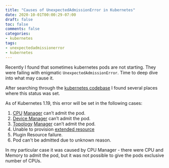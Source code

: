 ```yaml
---
title: "Causes of UnexpectedAdmissionError in Kubernetes"
date: 2020-10-01T00:00:29-07:00
draft: false
toc: false
comments: false
categories:
- kubernetes
tags:
- unexpectedadmissionerror
- kubernetes
---
```


Recently I found that sometimes kubernetes pods are not starting. They were failing
with enigmatic `UnexpectedAdmissionError`. Time to deep dive into what may cause it.

After searching through the [kubernetes codebase](https://github.com/kubernetes/kubernetes)
I found several places where this status was set.

<!--more-->

As of Kubernetes 1.19, this error will be set in the following cases:

1. [CPU](https://kubernetes.io/blog/2018/07/24/feature-highlight-cpu-manager/)
[Manager](https://kubernetes.io/docs/tasks/administer-cluster/cpu-management-policies/) can’t admit the pod.
1. [Device Manager](https://kubernetes.io/docs/concepts/extend-kubernetes/compute-storage-net/device-plugins/) can’t admit the pod.
1. [Topology](https://kubernetes.io/docs/tasks/administer-cluster/topology-manager/)
 [Manager](https://kubernetes.io/blog/2020/04/01/kubernetes-1-18-feature-topoloy-manager-beta/)
  can’t admit the pod.
1. Unable to provision [extended resource](https://kubernetes.io/docs/tasks/administer-cluster/extended-resource-node/)
1. Plugin Resource failure.
1. Pod can't be admitted due to unknown reason.

In my particular case it was caused by CPU Manager - there were CPU and Memory to 
admit the pod, but it was not possible to give the pods exclusive number of CPUs.
